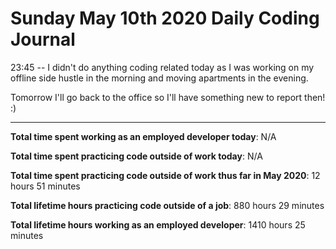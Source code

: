 # Sunday May 10th 2020 Daily Coding Journal

23:45 -- I didn't do anything coding related today as I was working on my offline side hustle in the morning and moving apartments in the evening.

Tomorrow I'll go back to the office so I'll have something new to report then! :)
___
**Total time spent working as an employed developer today**: N/A

**Total time spent practicing code outside of work today**: N/A

**Total time spent practicing code outside of work thus far in May 2020**: 12 hours 51 minutes

**Total lifetime hours practicing code outside of a job**: 880 hours 29 minutes

**Total lifetime hours working as an employed developer**: 1410 hours 25 minutes